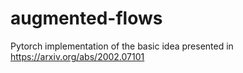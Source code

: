 # augmented-flows
Pytorch implementation of the basic idea presented in https://arxiv.org/abs/2002.07101
